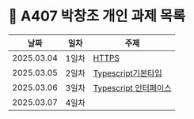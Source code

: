 # :pencil: A407 박창조 개인 과제 목록

|날짜|일차|주제|
|----|----|----|
|2025.03.04|1일차|[HTTPS](./1일차_HTTPS.md)|
|2025.03.05|2일차|[Typescript기본타입](./2일차_Typescript기본타입.md)|
|2025.03.06|3일차|[Typescript 인터페이스](./3일차_Typescript_interface.md)|
|2025.03.07|4일차|[]()|
